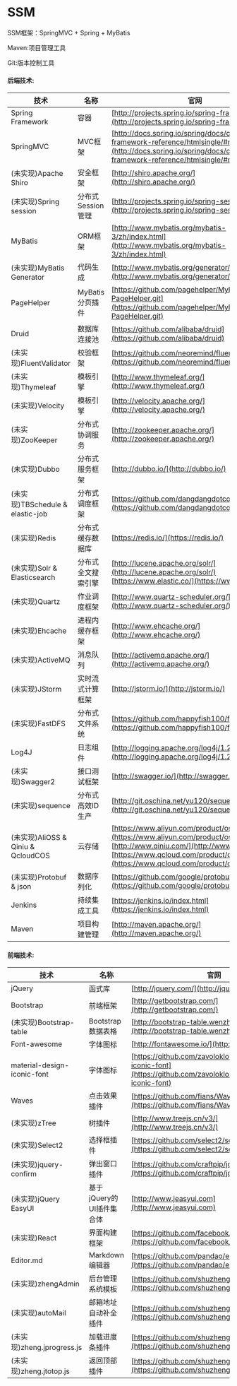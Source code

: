 # SSM

SSM框架：SpringMVC + Spring + MyBatis

Maven:项目管理工具

Git:版本控制工具


#### 后端技术:
技术 | 名称 | 官网
----|------|----
Spring Framework | 容器  | [http://projects.spring.io/spring-framework/](http://projects.spring.io/spring-framework/)
SpringMVC | MVC框架  | [http://docs.spring.io/spring/docs/current/spring-framework-reference/htmlsingle/#mvc](http://docs.spring.io/spring/docs/current/spring-framework-reference/htmlsingle/#mvc)
(未实现)Apache Shiro | 安全框架  | [http://shiro.apache.org/](http://shiro.apache.org/)
(未实现)Spring session | 分布式Session管理  | [http://projects.spring.io/spring-session/](http://projects.spring.io/spring-session/)
MyBatis | ORM框架  | [http://www.mybatis.org/mybatis-3/zh/index.html](http://www.mybatis.org/mybatis-3/zh/index.html)
(未实现)MyBatis Generator | 代码生成  | [http://www.mybatis.org/generator/index.html](http://www.mybatis.org/generator/index.html)
PageHelper | MyBatis分页插件  | [https://github.com/pagehelper/Mybatis-PageHelper.git](https://github.com/pagehelper/Mybatis-PageHelper.git)
Druid | 数据库连接池  | [https://github.com/alibaba/druid](https://github.com/alibaba/druid)
(未实现)FluentValidator | 校验框架  | [https://github.com/neoremind/fluent-validator](https://github.com/neoremind/fluent-validator)
(未实现)Thymeleaf | 模板引擎  | [http://www.thymeleaf.org/](http://www.thymeleaf.org/)
(未实现)Velocity | 模板引擎  | [http://velocity.apache.org/](http://velocity.apache.org/)
(未实现)ZooKeeper | 分布式协调服务  | [http://zookeeper.apache.org/](http://zookeeper.apache.org/)
(未实现)Dubbo | 分布式服务框架  | [http://dubbo.io/](http://dubbo.io/)
(未实现)TBSchedule & elastic-job | 分布式调度框架  | [https://github.com/dangdangdotcom/elastic-job](https://github.com/dangdangdotcom/elastic-job)
(未实现)Redis | 分布式缓存数据库  | [https://redis.io/](https://redis.io/)
(未实现)Solr & Elasticsearch | 分布式全文搜索引擎  | [http://lucene.apache.org/solr/](http://lucene.apache.org/solr/) [https://www.elastic.co/](https://www.elastic.co/)
(未实现)Quartz | 作业调度框架  | [http://www.quartz-scheduler.org/](http://www.quartz-scheduler.org/)
(未实现)Ehcache | 进程内缓存框架  | [http://www.ehcache.org/](http://www.ehcache.org/)
(未实现)ActiveMQ | 消息队列  | [http://activemq.apache.org/](http://activemq.apache.org/)
(未实现)JStorm | 实时流式计算框架  | [http://jstorm.io/](http://jstorm.io/)
(未实现)FastDFS | 分布式文件系统  | [https://github.com/happyfish100/fastdfs](https://github.com/happyfish100/fastdfs)
Log4J | 日志组件  | [http://logging.apache.org/log4j/1.2/](http://logging.apache.org/log4j/1.2/)
(未实现)Swagger2 | 接口测试框架  | [http://swagger.io/](http://swagger.io/)
(未实现)sequence | 分布式高效ID生产  | [http://git.oschina.net/yu120/sequence](http://git.oschina.net/yu120/sequence)
(未实现)AliOSS & Qiniu & QcloudCOS | 云存储  | [https://www.aliyun.com/product/oss/](https://www.aliyun.com/product/oss/) [http://www.qiniu.com/](http://www.qiniu.com/) [https://www.qcloud.com/product/cos](https://www.qcloud.com/product/cos)
(未实现)Protobuf & json | 数据序列化  | [https://github.com/google/protobuf](https://github.com/google/protobuf)
Jenkins | 持续集成工具  | [https://jenkins.io/index.html](https://jenkins.io/index.html)
Maven | 项目构建管理  | [http://maven.apache.org/](http://maven.apache.org/)

#### 前端技术:
技术 | 名称 | 官网
----|------|----
jQuery | 函式库  | [http://jquery.com/](http://jquery.com/)
Bootstrap | 前端框架  | [http://getbootstrap.com/](http://getbootstrap.com/)
(未实现)Bootstrap-table | Bootstrap数据表格  | [http://bootstrap-table.wenzhixin.net.cn/](http://bootstrap-table.wenzhixin.net.cn/)
Font-awesome | 字体图标  | [http://fontawesome.io/](http://fontawesome.io/)
material-design-iconic-font | 字体图标  | [https://github.com/zavoloklom/material-design-iconic-font](https://github.com/zavoloklom/material-design-iconic-font)
Waves | 点击效果插件  | [https://github.com/fians/Waves](https://github.com/fians/Waves)
(未实现)zTree | 树插件  | [http://www.treejs.cn/v3/](http://www.treejs.cn/v3/)
(未实现)Select2 | 选择框插件  | [https://github.com/select2/select2](https://github.com/select2/select2)
(未实现)jquery-confirm | 弹出窗口插件  | [https://github.com/craftpip/jquery-confirm](https://github.com/craftpip/jquery-confirm)
(未实现)jQuery EasyUI | 基于jQuery的UI插件集合体  | [http://www.jeasyui.com](http://www.jeasyui.com)
(未实现)React | 界面构建框架  | [https://github.com/facebook/react](https://github.com/facebook/react)
Editor.md | Markdown编辑器  | [https://github.com/pandao/editor.md](https://github.com/pandao/editor.md)
(未实现)zhengAdmin | 后台管理系统模板  | [https://github.com/shuzheng/zhengAdmin](https://github.com/shuzheng/zhengAdmin)
(未实现)autoMail | 邮箱地址自动补全插件  | [https://github.com/shuzheng/autoMail](https://github.com/shuzheng/autoMail)
(未实现)zheng.jprogress.js | 加载进度条插件  | [https://github.com/shuzheng/zheng.jprogress.js](https://github.com/shuzheng/zheng.jprogress.js)
(未实现)zheng.jtotop.js | 返回顶部插件  | [https://github.com/shuzheng/zheng.jtotop.js](https://github.com/shuzheng/zheng.jtotop.js)
